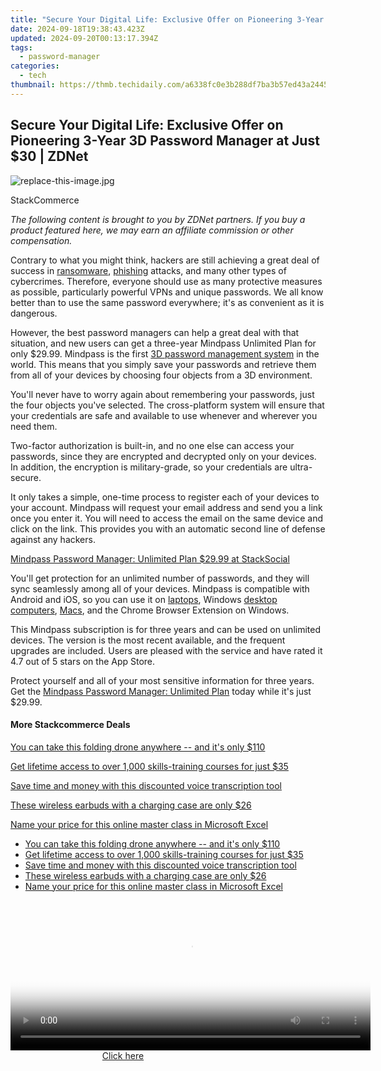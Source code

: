 ```yaml
---
title: "Secure Your Digital Life: Exclusive Offer on Pioneering 3-Year 3D Password Manager at Just $30 | ZDNet"
date: 2024-09-18T19:38:43.423Z
updated: 2024-09-20T00:13:17.394Z
tags:
  - password-manager
categories:
  - tech
thumbnail: https://thmb.techidaily.com/a6338fc0e3b288df7ba3b57ed43a2445bbfc6da67eb325f40bd9aa4e2098999e.jpg
---
```


## Secure Your Digital Life: Exclusive Offer on Pioneering 3-Year 3D Password Manager at Just $30 | ZDNet

![replace-this-image.jpg](https://www.zdnet.com/a/img/resize/bd4b805bfbef54167b92a8e2706ddb219c37c69f/2022/06/03/c38f1fff-1810-491b-81ab-cae362554f2d/zd-mindpass.jpg?auto=webp&width=1280)

StackCommerce

_The following content is brought to you by ZDNet partners. If you buy a product featured here, we may earn an affiliate commission or other compensation._

Contrary to what you might think, hackers are still achieving a great deal of success in [ransomware](https://www.zdnet.com/article/data-on-ransomware-attacks-is-fragmented-and-incomplete-warns-senate-report/), [phishing](https://www.zdnet.com/article/this-phishing-attack-delivers-three-forms-of-malware-and-they-all-want-to-steal-your-data/) attacks, and many other types of cybercrimes. Therefore, everyone should use as many protective measures as possible, particularly powerful VPNs and unique passwords. We all know better than to use the same password everywhere; it's as convenient as it is dangerous.

However, the best password managers can help a great deal with that situation, and new users can get a three-year Mindpass Unlimited Plan for only $29.99\. Mindpass is the first [3D password management system](https://stacksocial.com/sales/mindpass-unlimited-plan-3-year-subscription?sid=zd-%5F%5FCOM%5FCLICK%5FID%5F%5F-dtp&aid=a-ceempx7z) in the world. This means that you simply save your passwords and retrieve them from all of your devices by choosing four objects from a 3D environment.

You'll never have to worry again about remembering your passwords, just the four objects you've selected. The cross-platform system will ensure that your credentials are safe and available to use whenever and wherever you need them.

Two-factor authorization is built-in, and no one else can access your passwords, since they are encrypted and decrypted only on your devices. In addition, the encryption is military-grade, so your credentials are ultra-secure.

It only takes a simple, one-time process to register each of your devices to your account. Mindpass will request your email address and send you a link once you enter it. You will need to access the email on the same device and click on the link. This provides you with an automatic second line of defense against any hackers.

[Mindpass Password Manager: Unlimited Plan $29.99 at StackSocial](https://stacksocial.com/sales/mindpass-unlimited-plan-3-year-subscription?sid=zd-%5F%5FCOM%5FCLICK%5FID%5F%5F-dtp&aid=a-ceempx7z)

You'll get protection for an unlimited number of passwords, and they will sync seamlessly among all of your devices. Mindpass is compatible with Android and iOS, so you can use it on [laptops](https://www.zdnet.com/article/get-a-refurbished-hp-x360-33-g1-ee-11-6-probook-before-may-31-for-just-239/), Windows [desktop computers](https://www.zdnet.com/article/get-a-refurbished-gaming-tower-with-huge-storage-an-overclocked-graphics-card-and-more/), [Macs](https://www.zdnet.com/article/get-a-refurbished-macbook-air-for-just-308/), and the Chrome Browser Extension on Windows.

This Mindpass subscription is for three years and can be used on unlimited devices. The version is the most recent available, and the frequent upgrades are included. Users are pleased with the service and have rated it 4.7 out of 5 stars on the App Store.

Protect yourself and all of your most sensitive information for three years. Get the [Mindpass Password Manager: Unlimited Plan](https://stacksocial.com/sales/mindpass-unlimited-plan-3-year-subscription?sid=zd-%5F%5FCOM%5FCLICK%5FID%5F%5F-dtp&aid=a-ceempx7z) today while it's just $29.99.

#### More Stackcommerce Deals

[You can take this folding drone anywhere -- and it's only $110](https://www.zdnet.com/article/get-a-folding-drone-you-can-take-with-you-anywhere-for-110/ "You can take this folding drone anywhere  -- and it's only $110")

[Get lifetime access to over 1,000 skills-training courses for just $35](https://www.zdnet.com/article/learn-it-coding-and-design-skills-for-just-20-with-this-course-pack/ "Get lifetime access to over 1,000 skills-training courses for just $35")

[Save time and money with this discounted voice transcription tool](https://www.zdnet.com/article/save-money-and-time-with-this-discounted-voice-transcription-tool/ "Save time and money with this discounted voice transcription tool")

[These wireless earbuds with a charging case are only $26](https://www.zdnet.com/article/get-these-wireless-earbuds-with-a-charging-case-for-just-26/ "These wireless earbuds with a charging case are only $26")

[Name your price for this online master class in Microsoft Excel](https://www.zdnet.com/article/name-your-price-for-this-online-master-class-in-microsoft-excel/ "Name your price for this online master class in Microsoft Excel")

* [You can take this folding drone anywhere -- and it's only $110](https://www.zdnet.com/article/get-a-folding-drone-you-can-take-with-you-anywhere-for-110/ "You can take this folding drone anywhere  -- and it's only $110")
* [Get lifetime access to over 1,000 skills-training courses for just $35](https://www.zdnet.com/article/learn-it-coding-and-design-skills-for-just-20-with-this-course-pack/ "Get lifetime access to over 1,000 skills-training courses for just $35")
* [Save time and money with this discounted voice transcription tool](https://www.zdnet.com/article/save-money-and-time-with-this-discounted-voice-transcription-tool/ "Save time and money with this discounted voice transcription tool")
* [These wireless earbuds with a charging case are only $26](https://www.zdnet.com/article/get-these-wireless-earbuds-with-a-charging-case-for-just-26/ "These wireless earbuds with a charging case are only $26")
* [Name your price for this online master class in Microsoft Excel](https://www.zdnet.com/article/name-your-price-for-this-online-master-class-in-microsoft-excel/ "Name your price for this online master class in Microsoft Excel")

<ins class="adsbygoogle"
     style="display:block"
     data-ad-format="autorelaxed"
     data-ad-client="ca-pub-7571918770474297"
     data-ad-slot="1223367746"></ins>

<ins class="adsbygoogle"
     style="display:block"
     data-ad-client="ca-pub-7571918770474297"
     data-ad-slot="8358498916"
     data-ad-format="auto"
     data-full-width-responsive="true"></ins>



<!-- affiliate ads begin -->
<span id="1982461">
					<video width="576" height="240" style="cursor:pointer"
           poster="//a.impactradius-go.com/display-clicktoplayimage/1982461.png"
           onclick="if(!this.playClicked){this.play();this.setAttribute('controls',true);this.playClicked=true;}">
	   <source src="//a.impactradius-go.com/display-ad/22993-1982461">
	   <img src="//a.impactradius-go.com/display-clicktoplayimage/1982461.png" style="border: none; height: 100%; width: 100%; object-fit: contain">
	</video>
	<div style="width:360px;text-align:center"><a href="javascript:window.open(decodeURIComponent('https%3A%2F%2Fhomestyler.sjv.io%2Fc%2F5597632%2F1982461%2F22993'), '_blank');void(0);">Click here</a></div>
</span>
<img height="0" width="0" src="https://imp.pxf.io/i/5597632/1982461/22993" style="position:absolute;visibility:hidden;" border="0" />
<!-- affiliate ads end -->

